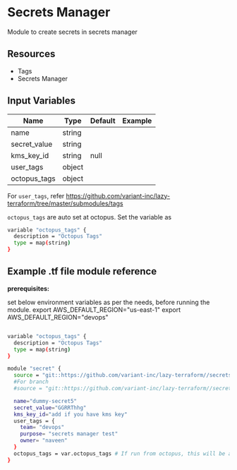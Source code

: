 # Secrets Manager

Module to create secrets in secrets manager

## Resources

- Tags
- Secrets Manager

## Input Variables

 | Name                         | Type          | Default             | Example           |
 | ---------------------------- | ------------- | ------------------- | ----------------- |
 | name                         | string        |                     |                   |
 | secret_value                 | string        |                     |                   |
 | kms_key_id                   | string        |    null             |                   |
 | user_tags                    | object        |                     |                   |
 | octopus_tags                 | object        |                     |                   |

For `user_tags`, refer <https://github.com/variant-inc/lazy-terraform/tree/master/submodules/tags>

`octopus_tags` are auto set at octopus. Set the variable as

```bash
variable "octopus_tags" {
  description = "Octopus Tags"
  type = map(string)
}
```

## Example .tf file module reference

**prerequisites:**

set below environment variables as per the needs, before running the module.
export AWS_DEFAULT_REGION="us-east-1"
export AWS_DEFAULT_REGION="devops"

```bash

variable "octopus_tags" {
  description = "Octopus Tags"
  type = map(string)
}

module "secret" {
  source = "git::https://github.com/variant-inc/lazy-terraform//secrets_manager?ref=v1"
  #For branch
  #source = "git::https://github.com/variant-inc/lazy-terraform//secrets_manager?ref=feature/CLOUD-409-secrets-manager"

  name="dummy-secret5"
  secret_value="GGRRThhg"
  kms_key_id="add if you have kms key"
  user_tags = {
    team= "devops"
    purpose= "secrets manager test"
    owner= "naveen"
  }
  octopus_tags = var.octopus_tags # If run from octopus, this will be auto set
}
```
